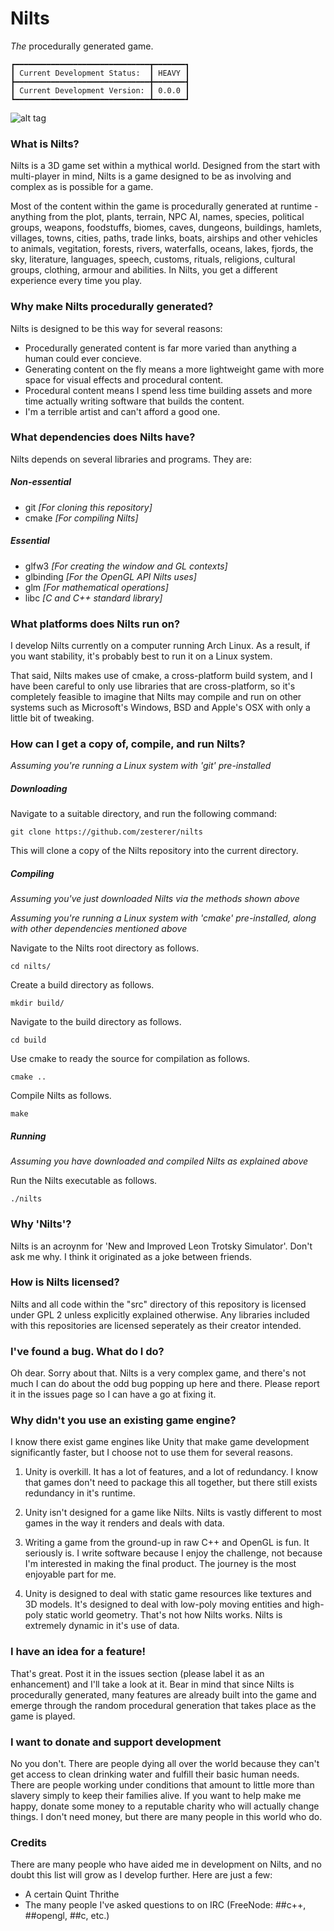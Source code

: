 # Nilts
*The* procedurally generated game.

```
┏━━━━━━━━━━━━━━━━━━━━━━━━━━━━━━┳━━━━━━━┓
┃ Current Development Status:  ┃ HEAVY ┃
┣━━━━━━━━━━━━━━━━━━━━━━━━━━━━━━╋━━━━━━━┫
┃ Current Development Version: ┃ 0.0.0 ┃
┗━━━━━━━━━━━━━━━━━━━━━━━━━━━━━━┻━━━━━━━┛
```

![alt tag](http://i.imgur.com/jFIhCtU.png)

### What is Nilts?

Nilts is a 3D game set within a mythical world. Designed from the start with multi-player in mind, Nilts is a game designed to be as involving and complex as is possible for a game.

Most of the content within the game is procedurally generated at runtime - anything from the plot, plants, terrain, NPC AI, names, species, political groups, weapons, foodstuffs, biomes, caves, dungeons, buildings, hamlets, villages, towns, cities, paths, trade links, boats, airships and other vehicles to animals, vegitation, forests, rivers, waterfalls, oceans, lakes, fjords, the sky, literature, languages, speech, customs, rituals, religions, cultural groups, clothing, armour and abilities. In Nilts, you get a different experience every time you play.

### Why make Nilts procedurally generated?

Nilts is designed to be this way for several reasons:

- Procedurally generated content is far more varied than anything a human could ever concieve.
- Generating content on the fly means a more lightweight game with more space for visual effects and procedural content.
- Procedural content means I spend less time building assets and more time actually writing software that builds the content.
- I'm a terrible artist and can't afford a good one.

### What dependencies does Nilts have?

Nilts depends on several libraries and programs. They are:

##### Non-essential

- git *[For cloning this repository]*
- cmake *[For compiling Nilts]*

##### Essential

- glfw3 *[For creating the window and GL contexts]*
- glbinding *[For the OpenGL API Nilts uses]*
- glm *[For mathematical operations]*
- libc *[C and C++ standard library]*

### What platforms does Nilts run on?

I develop Nilts currently on a computer running Arch Linux. As a result, if you want stability, it's probably best to run it on a Linux system.

That said, Nilts makes use of cmake, a cross-platform build system, and I have been careful to only use libraries that are cross-platform, so it's completely feasible to imagine that Nilts may compile and run on other systems such as Microsoft's Windows, BSD and Apple's OSX with only a little bit of tweaking.

### How can I get a copy of, compile, and run Nilts?

*Assuming you're running a Linux system with 'git' pre-installed*

##### Downloading

Navigate to a suitable directory, and run the following command:

`git clone https://github.com/zesterer/nilts`

This will clone a copy of the Nilts repository into the current directory.

##### Compiling

*Assuming you've just downloaded Nilts via the methods shown above*

*Assuming you're running a Linux system with 'cmake' pre-installed, along with other dependencies mentioned above*

Navigate to the Nilts root directory as follows.

`cd nilts/`

Create a build directory as follows.

`mkdir build/`

Navigate to the build directory as follows.

`cd build`

Use cmake to ready the source for compilation as follows.

`cmake ..`

Compile Nilts as follows.

`make`

##### Running

*Assuming you have downloaded and compiled Nilts as explained above*

Run the Nilts executable as follows.

`./nilts`

### Why 'Nilts'?

Nilts is an acroynm for 'New and Improved Leon Trotsky Simulator'. Don't ask me why. I think it originated as a joke between friends.

### How is Nilts licensed?

Nilts and all code within the "src" directory of this repository is licensed under GPL 2 unless explicitly explained otherwise. Any libraries included with this repositories are licensed seperately as their creator intended.

### I've found a bug. What do I do?

Oh dear. Sorry about that. Nilts is a very complex game, and there's not much I can do about the odd bug popping up here and there. Please report it in the issues page so I can have a go at fixing it.

### Why didn't you use an existing game engine?

I know there exist game engines like Unity that make game development significantly faster, but I choose not to use them for several reasons.

1. Unity is overkill. It has a lot of features, and a lot of redundancy. I know that games don't need to package this all together, but there still exists redundancy in it's runtime.

2. Unity isn't designed for a game like Nilts. Nilts is vastly different to most games in the way it renders and deals with data.

3. Writing a game from the ground-up in raw C++ and OpenGL is fun. It seriously is. I write software because I enjoy the challenge, not because I'm interested in making the final product. The journey is the most enjoyable part for me.

4. Unity is designed to deal with static game resources like textures and 3D models. It's designed to deal with low-poly moving entities and high-poly static world geometry. That's not how Nilts works. Nilts is extremely dynamic in it's use of data.

### I have an idea for a feature!

That's great. Post it in the issues section (please label it as an enhancement) and I'll take a look at it. Bear in mind that since Nilts is procedurally generated, many features are already built into the game and emerge through the random procedural generation that takes place as the game is played.

### I want to donate and support development

No you don't. There are people dying all over the world because they can't get access to clean drinking water and fulfill their basic human needs. There are people working under conditions that amount to little more than slavery simply to keep their families alive. If you want to help make me happy, donate some money to a reputable charity who will actually change things. I don't need money, but there are many people in this world who do.

### Credits

There are many people who have aided me in development on Nilts, and no doubt this list will grow as I develop further. Here are just a few:

- A certain Quint Thrithe
- The many people I've asked questions to on IRC (FreeNode: ##c++, ##opengl, ##c, etc.)
